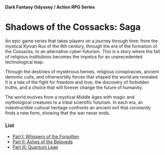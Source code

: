 #### Dark Fantasy Odyssey / Action RPG Series

# Shadows of the Cossacks: Saga

An epic game series that takes players on a journey through time: from the mystical Kyivan Rus of the 9th century, through the era of the formation of the Cossacks, to an alternative cyber-futurism. This is a story where the fall of religious institutions becomes the impetus for an unprecedented technological leap.

Through the destinies of mysterious heroes, religious conspiracies, ancient demonic cults, and otherworldly forces that shaped the world are revealed. It is a tale of the fight for freedom and love, the discovery of forbidden truths, and a choice that will forever change the future of humanity.

The world evolves from a mystical Middle Ages with magic and mythological creatures to a tribal scientific futurism. In each era, an indestructible cultural heritage confronts an ancient evil that constantly finds a new form, showing that the war never ends.

### List

- [Part I: Whispers of the Forgotten](/cossack-saga-1)
- [Part II: Ashes of the Beloveds](/cossack-saga-2)
- [Part III: Quantum Leap](/cossack-saga-3)